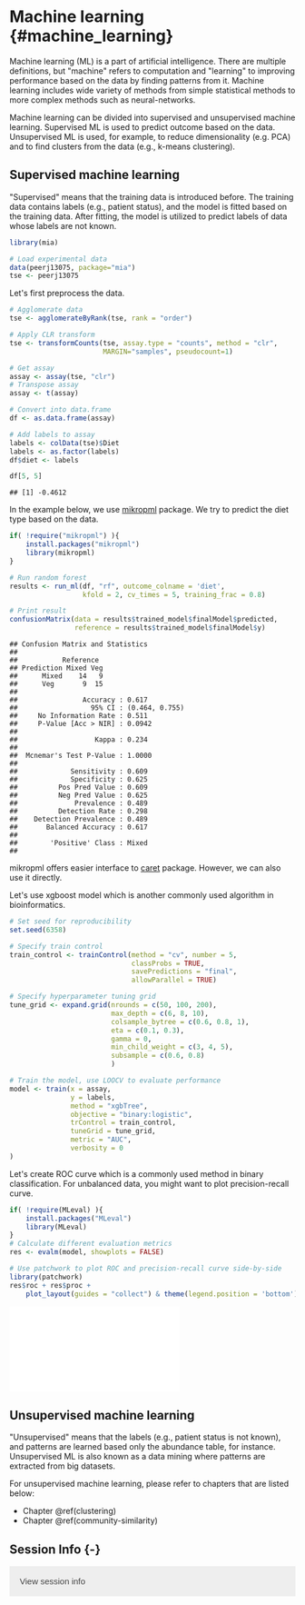 # Machine learning {#machine_learning}

<script>
document.addEventListener("click", function (event) {
    if (event.target.classList.contains("rebook-collapse")) {
        event.target.classList.toggle("active");
        var content = event.target.nextElementSibling;
        if (content.style.display === "block") {
            content.style.display = "none";
        } else {
            content.style.display = "block";
        }
    }
})
</script>

<style>
.rebook-collapse {
  background-color: #eee;
  color: #444;
  cursor: pointer;
  padding: 18px;
  width: 100%;
  border: none;
  text-align: left;
  outline: none;
  font-size: 15px;
}

.rebook-content {
  padding: 0 18px;
  display: none;
  overflow: hidden;
  background-color: #f1f1f1;
}
</style>

Machine learning (ML) is a part of artificial intelligence. There are multiple
definitions, but "machine" refers to computation and "learning" to improving 
performance based on the data by finding patterns from it. Machine learning
includes wide variety of methods from simple statistical methods to more 
complex methods such as neural-networks. 

Machine learning can be divided into supervised and unsupervised machine learning.
Supervised ML is used to predict outcome based on the data. Unsupervised ML is used, 
for example, to reduce dimensionality (e.g. PCA) and to find clusters from the 
data (e.g., k-means clustering). 


## Supervised machine learning

"Supervised" means that the training data is introduced before. The training data
contains labels (e.g., patient status), and the model is fitted based on the 
training data. After fitting, the model is utilized to predict labels of data whose 
labels are not known. 


```r
library(mia)

# Load experimental data
data(peerj13075, package="mia")
tse <- peerj13075
```

Let's first preprocess the data.


```r
# Agglomerate data
tse <- agglomerateByRank(tse, rank = "order")

# Apply CLR transform
tse <- transformCounts(tse, assay.type = "counts", method = "clr",
                       MARGIN="samples", pseudocount=1)

# Get assay
assay <- assay(tse, "clr")
# Transpose assay
assay <- t(assay)

# Convert into data.frame
df <- as.data.frame(assay)

# Add labels to assay
labels <- colData(tse)$Diet
labels <- as.factor(labels)
df$diet <- labels 

df[5, 5]
```

```
## [1] -0.4612
```

In the example below, we use [mikropml](https://journals.asm.org/doi/10.1128/mBio.00434-20)
package. We try to predict the diet type based on the data.


```r
if( !require("mikropml") ){
    install.packages("mikropml")
    library(mikropml)
}

# Run random forest 
results <- run_ml(df, "rf", outcome_colname = 'diet', 
                  kfold = 2, cv_times = 5, training_frac = 0.8)

# Print result
confusionMatrix(data = results$trained_model$finalModel$predicted, 
                reference = results$trained_model$finalModel$y)
```

```
## Confusion Matrix and Statistics
## 
##           Reference
## Prediction Mixed Veg
##      Mixed    14   9
##      Veg       9  15
##                                         
##                Accuracy : 0.617         
##                  95% CI : (0.464, 0.755)
##     No Information Rate : 0.511         
##     P-Value [Acc > NIR] : 0.0942        
##                                         
##                   Kappa : 0.234         
##                                         
##  Mcnemar's Test P-Value : 1.0000        
##                                         
##             Sensitivity : 0.609         
##             Specificity : 0.625         
##          Pos Pred Value : 0.609         
##          Neg Pred Value : 0.625         
##              Prevalence : 0.489         
##          Detection Rate : 0.298         
##    Detection Prevalence : 0.489         
##       Balanced Accuracy : 0.617         
##                                         
##        'Positive' Class : Mixed         
## 
```

mikropml offers easier interface to [caret](https://cran.r-project.org/web/packages/caret/index.html) 
package. However, we can also use it directly.

Let's use xgboost model which is another commonly used algorithm in bioinformatics.


```r
# Set seed for reproducibility
set.seed(6358)

# Specify train control
train_control <- trainControl(method = "cv", number = 5,
                              classProbs = TRUE, 
                              savePredictions = "final",
                              allowParallel = TRUE)

# Specify hyperparameter tuning grid
tune_grid <- expand.grid(nrounds = c(50, 100, 200),
                         max_depth = c(6, 8, 10),
                         colsample_bytree = c(0.6, 0.8, 1),
                         eta = c(0.1, 0.3),
                         gamma = 0,
                         min_child_weight = c(3, 4, 5),
                         subsample = c(0.6, 0.8)
                         )

# Train the model, use LOOCV to evaluate performance
model <- train(x = assay, 
               y = labels, 
               method = "xgbTree",
               objective = "binary:logistic",
               trControl = train_control,
               tuneGrid = tune_grid,
               metric = "AUC",
               verbosity = 0
)
```

Let's create ROC curve which is a commonly used method in binary classification.
For unbalanced data, you might want to plot precision-recall curve. 


```r
if( !require(MLeval) ){
    install.packages("MLeval")
    library(MLeval)
}
# Calculate different evaluation metrics
res <- evalm(model, showplots = FALSE)

# Use patchwork to plot ROC and precision-recall curve side-by-side
library(patchwork)
res$roc + res$proc + 
    plot_layout(guides = "collect") & theme(legend.position = 'bottom')
```

![](40_machine_learning_files/figure-latex/super5-1.pdf)<!-- --> 

## Unsupervised machine learning

"Unsupervised" means that the labels (e.g., patient status is not known), 
and patterns are learned based only the abundance table, for instance. 
Unsupervised ML is also known as a data mining where patterns are extracted 
from big datasets. 

For unsupervised machine learning, please refer to chapters that are listed below:

- Chapter \@ref(clustering)
- Chapter \@ref(community-similarity) 

## Session Info {-}

<button class="rebook-collapse">View session info</button>
<div class="rebook-content">
```
R version 4.3.0 (2023-04-21)
Platform: x86_64-pc-linux-gnu (64-bit)
Running under: Ubuntu 22.04.2 LTS

Matrix products: default
BLAS:   /usr/lib/x86_64-linux-gnu/openblas-pthread/libblas.so.3 
LAPACK: /usr/lib/x86_64-linux-gnu/openblas-pthread/libopenblasp-r0.3.20.so;  LAPACK version 3.10.0

locale:
 [1] LC_CTYPE=en_US.UTF-8       LC_NUMERIC=C              
 [3] LC_TIME=en_US.UTF-8        LC_COLLATE=en_US.UTF-8    
 [5] LC_MONETARY=en_US.UTF-8    LC_MESSAGES=en_US.UTF-8   
 [7] LC_PAPER=en_US.UTF-8       LC_NAME=C                 
 [9] LC_ADDRESS=C               LC_TELEPHONE=C            
[11] LC_MEASUREMENT=en_US.UTF-8 LC_IDENTIFICATION=C       

time zone: UTC
tzcode source: system (glibc)

attached base packages:
[1] stats4    stats     graphics  grDevices utils     datasets  methods  
[8] base     

other attached packages:
 [1] patchwork_1.1.2                MLeval_0.3                    
 [3] caret_6.0-94                   lattice_0.21-8                
 [5] ggplot2_3.4.2                  mikropml_1.6.0                
 [7] mia_1.9.2                      MultiAssayExperiment_1.26.0   
 [9] TreeSummarizedExperiment_2.1.4 Biostrings_2.68.0             
[11] XVector_0.40.0                 SingleCellExperiment_1.22.0   
[13] SummarizedExperiment_1.30.1    Biobase_2.60.0                
[15] GenomicRanges_1.52.0           GenomeInfoDb_1.36.0           
[17] IRanges_2.34.0                 S4Vectors_0.38.1              
[19] BiocGenerics_0.46.0            MatrixGenerics_1.12.0         
[21] matrixStats_0.63.0-9003        BiocStyle_2.28.0              
[23] rebook_1.9.0                  

loaded via a namespace (and not attached):
  [1] shape_1.4.6                 jsonlite_1.8.4             
  [3] CodeDepends_0.6.5           magrittr_2.0.3             
  [5] ggbeeswarm_0.7.2            farver_2.1.1               
  [7] rmarkdown_2.21              zlibbioc_1.46.0            
  [9] vctrs_0.6.2                 ROCR_1.0-11                
 [11] memoise_2.0.1               DelayedMatrixStats_1.22.0  
 [13] RCurl_1.98-1.12             htmltools_0.5.5            
 [15] S4Arrays_1.0.1              BiocNeighbors_1.18.0       
 [17] xgboost_1.7.5.1             pROC_1.18.0                
 [19] parallelly_1.35.0           plyr_1.8.8                 
 [21] DECIPHER_2.28.0             lubridate_1.9.2            
 [23] cachem_1.0.8                lifecycle_1.0.3            
 [25] iterators_1.0.14            pkgconfig_2.0.3            
 [27] rsvd_1.0.5                  Matrix_1.5-4               
 [29] R6_2.5.1                    fastmap_1.1.1              
 [31] future_1.32.0               GenomeInfoDbData_1.2.10    
 [33] digest_0.6.31               colorspace_2.1-0           
 [35] scater_1.28.0               irlba_2.3.5.1              
 [37] RSQLite_2.3.1               vegan_2.6-4                
 [39] beachmat_2.16.0             labeling_0.4.2             
 [41] filelock_1.0.2              randomForest_4.7-1.1       
 [43] timechange_0.2.0            fansi_1.0.4                
 [45] mgcv_1.8-42                 compiler_4.3.0             
 [47] proxy_0.4-27                withr_2.5.0                
 [49] bit64_4.0.5                 BiocParallel_1.34.0        
 [51] viridis_0.6.3               DBI_1.1.3                  
 [53] highr_0.10                  lava_1.7.2.1               
 [55] MASS_7.3-60                 DelayedArray_0.26.1        
 [57] permute_0.9-7               ModelMetrics_1.2.2.2       
 [59] tools_4.3.0                 vipor_0.4.5                
 [61] beeswarm_0.4.0              ape_5.7-1                  
 [63] future.apply_1.10.0         nnet_7.3-19                
 [65] glue_1.6.2                  nlme_3.1-162               
 [67] grid_4.3.0                  cluster_2.1.4              
 [69] reshape2_1.4.4              generics_0.1.3             
 [71] recipes_1.0.6               gtable_0.3.3               
 [73] class_7.3-22                tidyr_1.3.0                
 [75] data.table_1.14.8           BiocSingular_1.16.0        
 [77] ScaledMatrix_1.8.1          utf8_1.2.3                 
 [79] ggrepel_0.9.3               foreach_1.5.2              
 [81] pillar_1.9.0                stringr_1.5.0              
 [83] yulab.utils_0.0.6           splines_4.3.0              
 [85] dplyr_1.1.2                 treeio_1.24.0              
 [87] survival_3.5-5              bit_4.0.5                  
 [89] tidyselect_1.2.0            DirichletMultinomial_1.42.0
 [91] scuttle_1.10.1              knitr_1.42                 
 [93] gridExtra_2.3               bookdown_0.33              
 [95] xfun_0.39                   hardhat_1.3.0              
 [97] timeDate_4022.108           stringi_1.7.12             
 [99] lazyeval_0.2.2              yaml_2.3.7                 
[101] evaluate_0.20               codetools_0.2-19           
[103] MLmetrics_1.1.1             kernlab_0.9-32             
[105] tibble_3.2.1                BiocManager_1.30.20        
[107] graph_1.78.0                cli_3.6.1                  
[109] rpart_4.1.19                munsell_0.5.0              
[111] Rcpp_1.0.10                 globals_0.16.2             
[113] dir.expiry_1.8.0            XML_3.99-0.14              
[115] parallel_4.3.0              gower_1.0.1                
[117] blob_1.2.4                  sparseMatrixStats_1.12.0   
[119] bitops_1.0-7                glmnet_4.1-7               
[121] listenv_0.9.0               decontam_1.20.0            
[123] viridisLite_0.4.2           tidytree_0.4.2             
[125] ipred_0.9-14                e1071_1.7-13               
[127] scales_1.2.1                prodlim_2023.03.31         
[129] purrr_1.0.1                 crayon_1.5.2               
[131] rlang_1.1.1                
```
</div>

